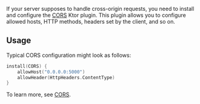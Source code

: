 
If your server supposes to handle cross-origin requests, you need to install and configure the [CORS](https://ktor.io/docs/cors.html) Ktor plugin. This plugin allows you to configure allowed hosts, HTTP methods, headers set by the client, and so on.

## Usage

Typical CORS configuration might look as follows:
```kotlin
install(CORS) {
    allowHost("0.0.0.0:5000")
    allowHeader(HttpHeaders.ContentType)
}
```
To learn more, see [CORS](https://ktor.io/docs/cors.html).
